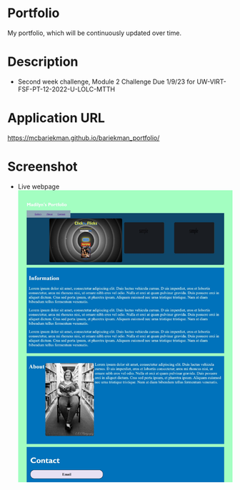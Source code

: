 # Portfolio
My portfolio, which will be continuously updated over time.

# Description
* Second week challenge, Module 2 Challenge Due 1/9/23
for UW-VIRT-FSF-PT-12-2022-U-LOLC-MTTH

# Application URL
https://mcbariekman.github.io/bariekman_portfolio/

# Screenshot
* Live webpage
![Live Page](./assets/images/live%20page.jpeg)

